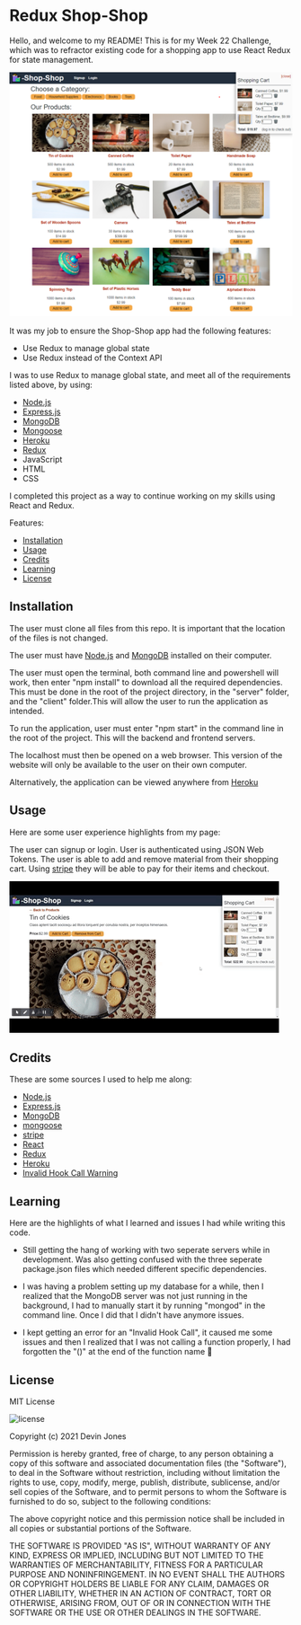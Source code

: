 # Redux Shop-Shop

Hello, and welcome to my README! This is for my Week 22  Challenge, which was to refractor existing code for a shopping app to use React Redux for state management. 

![website image](https://github.com/dvicj/shop-shop/blob/main/images/%F0%9F%9B%8D%EF%B8%8F-Shop-Shop.png)

It was my job to ensure the Shop-Shop app had the following features:

- Use Redux to manage global state
- Use Redux instead of the Context API


I was to use Redux to manage global state, and meet all of the requirements listed above, by using:

- [Node.js](https://nodejs.org/en/)
- [Express.js](https://expressjs.com/)
- [MongoDB](https://www.mongodb.com/)
- [Mongoose](https://mongoosejs.com/)
- [Heroku](https://heroku.com)
- [Redux](https://www.npmjs.com/package/redux)
- JavaScript
- HTML
- CSS

I completed this project as a way to continue working on my skills using React and Redux. 

Features:

* [Installation](#installation)
* [Usage](#usage)
* [Credits](#credits)
* [Learning](#learning)
* [License](#license)

## Installation

The user must clone all files from this repo. It is important that the location of the files is not changed. 

The user must have [Node.js](https://nodejs.org/en/download/) and [MongoDB](https://www.mongodb.com/try/download/community) installed on their computer. 

The user must open the terminal, both command line and powershell will work, then enter "npm install" to download all the required dependencies. This must be done in the root of the project directory, in the "server" folder, and the "client" folder.This will allow the user to run the application as intended. 

To run the application, user must enter "npm start" in the command line in the root of the project. This will the backend and frontend servers. 

The localhost must then be opened on a web browser. This version of the website will only be available to the user on their own computer. 

Alternatively, the application can be viewed anywhere from [Heroku](https://infinite-journey-75983.herokuapp.com/)

## Usage
Here are some user experience highlights from my page:

The user can signup or login. User is authenticated using JSON Web Tokens. The user is able to add and remove material from their shopping cart. Using [stripe](https://www.npmjs.com/package/stripe) they will be able to pay for their items and checkout. 

![adding and removing from cart](https://github.com/dvicj/shop-shop/blob/main/images/cart.gif)

## Credits
These are some sources I used to help me along:

- [Node.js](https://nodejs.org/en/download/)
- [Express.js](https://expressjs.com/)
- [MongoDB](https://www.mongodb.com/try/download/community)
- [mongoose](https://mongoosejs.com/)
- [stripe](https://www.npmjs.com/package/stripe)
- [React](https://reactjs.org/)
- [Redux](https://redux.js.org/tutorials/fundamentals/part-1-overview)
- [Heroku](https://heroku.com)
- [Invalid Hook Call Warning](https://reactjs.org/warnings/invalid-hook-call-warning.html)

  
## Learning
Here are the highlights of what I learned and issues I had while writing this code.
- Still getting the hang of working with two seperate servers while in development. Was also getting confused with the three seperate package.json files which needed different specific dependencies. 

- I was having a problem setting up my database for a while, then I realized that the MongoDB server was not just running in the background, I had to manually start it by running "mongod" in the command line. Once I did that I didn't have anymore issues. 

- I kept getting an error for an "Invalid Hook Call", it caused me some issues and then I realized that I was not calling a function properly, I had forgotten the "()" at the end of the function name 🤦

## License
MIT License

![license](https://img.shields.io/static/v1?label=license&message=MIT&color=blueviolet)

Copyright (c) 2021 Devin Jones

Permission is hereby granted, free of charge, to any person obtaining a copy of this software and associated documentation files (the "Software"), to deal in the Software without restriction, including without limitation the rights to use, copy, modify, merge, publish, distribute, sublicense, and/or sell copies of the Software, and to permit persons to whom the Software is furnished to do so, subject to the following conditions:

The above copyright notice and this permission notice shall be included in all copies or substantial portions of the Software.

THE SOFTWARE IS PROVIDED "AS IS", WITHOUT WARRANTY OF ANY KIND, EXPRESS OR IMPLIED, INCLUDING BUT NOT LIMITED TO THE WARRANTIES OF MERCHANTABILITY, FITNESS FOR A PARTICULAR PURPOSE AND NONINFRINGEMENT. IN NO EVENT SHALL THE AUTHORS OR COPYRIGHT HOLDERS BE LIABLE FOR ANY CLAIM, DAMAGES OR OTHER LIABILITY, WHETHER IN AN ACTION OF CONTRACT, TORT OR OTHERWISE, ARISING FROM, OUT OF OR IN CONNECTION WITH THE SOFTWARE OR THE USE OR OTHER DEALINGS IN THE SOFTWARE.
